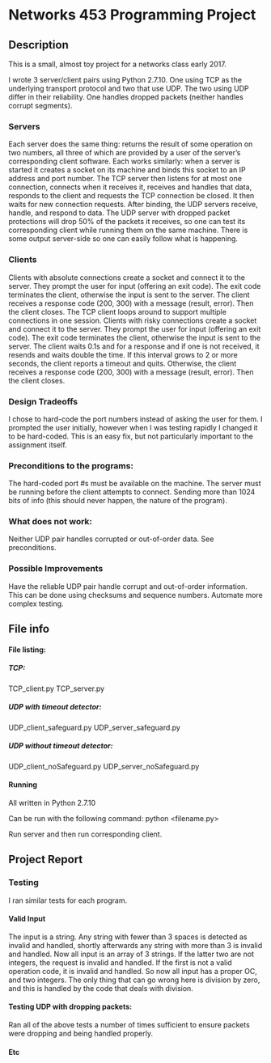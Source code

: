 # Networks 453 Programming Project

## Description

This is a small, almost toy project for a networks class early 2017.

I wrote 3 server/client pairs using Python 2.7.10. One using TCP as the underlying transport protocol and two that use UDP. The two using UDP differ in their reliability. One handles dropped packets (neither handles corrupt segments).

### ServersEach server does the same thing: returns the result of some operation on two numbers, all three of which are provided by a user of the server’s corresponding client software.Each works similarly: when a server is started it creates a socket on its machine and binds this socket to an IP address and port number.The TCP server then listens for at most one connection, connects when it receives it, receives and handles that data, responds to the client and requests the TCP connection be closed. It then waits for new connection requests.After binding, the UDP servers receive, handle, and respond to data. The UDP server with dropped packet protections will drop 50% of the packets it receives, so one can test its corresponding client while running them on the same machine.There is some output server-side so one can easily follow what is happening.
### ClientsClients with absolute connections create a socket and connect it to the server. They prompt the user for input (offering an exit code). The exit code terminates the client, otherwise the input is sent to the server. The client receives a response code (200, 300) with a message (result, error). Then the client closes. The TCP client loops around to support multiple connections in one session.Clients with risky connections create a socket and connect it to the server. They prompt the user for input (offering an exit code). The exit code terminates the client, otherwise the input is sent to the server. The client waits 0.1s and for a response and if one is not received, it resends and waits double the time. If this interval grows to 2 or more seconds, the client reports a timeout and quits. Otherwise, the client receives a response code (200, 300) with a message (result, error). Then the client closes.

### Design TradeoffsI chose to hard-code the port numbers instead of asking the user for them. I prompted the user initially, however when I was testing rapidly I changed it to be hard-coded. This is an easy fix, but not particularly important to the assignment itself.
### Preconditions to the programs:The hard-coded port #s must be available on the machine.The server must be running before the client attempts to connect.Sending more than 1024 bits of info (this should never happen, the nature of the program).
### What does not work:Neither UDP pair handles corrupted or out-of-order data. See preconditions.

### Possible ImprovementsHave the reliable UDP pair handle corrupt and out-of-order information. This can be done using checksums and sequence numbers.
Automate more complex testing.

## File info 

#### File listing:

##### TCP:

TCP_client.py
TCP_server.py

##### UDP with timeout detector:

UDP_client_safeguard.py
UDP_server_safeguard.py

##### UDP without timeout detector:

UDP_client_noSafeguard.py
UDP_server_noSafeguard.py

#### Running

All written in Python 2.7.10

Can be run with the following command: python <filename.py>

Run server and then run corresponding client.

## Project Report### Testing
I ran similar tests for each program.#### Valid InputThe input is a string. Any string with fewer than 3 spaces is detected as invalid and handled, shortly afterwards any string with more than 3 is invalid and handled.Now all input is an array of 3 strings. If the latter two are not integers, the request is invalid and handled. If the first is not a valid operation code, it is invalid and handled.So now all input has a proper OC, and two integers. The only thing that can go wrong here is division by zero, and this is handled by the code that deals with division.
#### Testing UDP with dropping packets:Ran all of the above tests a number of times sufficient to ensure packets were dropping and being handled properly.
#### Etc


